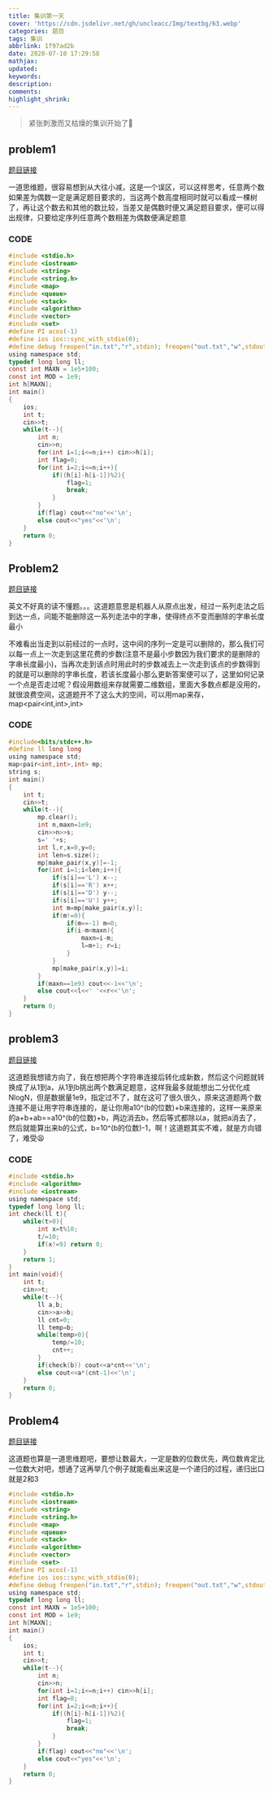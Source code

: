 ```yaml
---
title: 集训第一天
cover: 'https://cdn.jsdelivr.net/gh/uncleacc/Img/textbg/63.webp'
categories: 题目
tags: 集训
abbrlink: 1f97ad2b
date: 2020-07-10 17:29:58
mathjax:
updated:
keywords:
description:
comments:
highlight_shrink:
---
```


> 紧张刺激而又枯燥的集训开始了🐷

## problem1

[题目链接](https://vjudge.net/contest/382262#problem/D)

一道思维题，很容易想到从大往小减，这是一个误区，可以这样思考，任意两个数如果差为偶数一定是满足题目要求的，当这两个数高度相同时就可以看成一棵树了，再让这个数去和其他的数比较，当差又是偶数时便又满足题目要求，便可以得出规律，只要给定序列任意两个数相差为偶数便满足题意

### CODE

```c
#include <stdio.h>
#include <iostream>
#include <string>
#include <string.h>
#include <map>
#include <queue>
#include <stack>
#include <algorithm>
#include <vector>
#include <set>
#define PI acos(-1)
#define ios ios::sync_with_stdio(0);
#define debug freopen("in.txt","r",stdin); freopen("out.txt","w",stdout)
using namespace std;
typedef long long ll;
const int MAXN = 1e5+100;
const int MOD = 1e9;
int h[MAXN];
int main()
{
	ios;
    int t;
    cin>>t;
    while(t--){
    	int n;
    	cin>>n;
    	for(int i=1;i<=n;i++) cin>>h[i];
		int flag=0;
		for(int i=2;i<=n;i++){
			if((h[i]-h[i-1])%2){
				flag=1;
				break;
			}
		}
		if(flag) cout<<"no"<<'\n';
		else cout<<"yes"<<'\n';
	}
	return 0;
} 
```

## Problem2

[题目链接](https://vjudge.net/contest/382262#problem/G)

英文不好真的读不懂题。。。这道题意思是机器人从原点出发，经过一系列走法之后到达一点，问能不能删除这一系列走法中的字串，使得终点不变而删除的字串长度最小

不难看出当走到以前经过的一点时，这中间的序列一定是可以删除的，那么我们可以每一点上一次走到这里花费的步数(注意不是最小步数因为我们要求的是删除的字串长度最小)，当再次走到该点时用此时的步数减去上一次走到该点的步数得到的就是可以删除的字串长度，若该长度最小那么更新答案便可以了，这里如何记录一个点是否走过呢？假设用数组来存就需要二维数组，里面大多数点都是没用的，就很浪费空间，这道题开不了这么大的空间，可以用map来存，map<pair<int,int>,int>

### CODE

```c
#include<bits/stdc++.h>
#define ll long long
using namespace std;
map<pair<int,int>,int> mp;
string s;
int main()
{
	int t;
	cin>>t;
	while(t--){
		mp.clear();
		int n,maxn=1e9;
		cin>>n>>s;
		s=' '+s;
		int l,r,x=0,y=0;
		int len=s.size();
		mp[make_pair(x,y)]=-1;
		for(int i=1;i<len;i++){
			if(s[i]=='L') x--;
			if(s[i]=='R') x++;
			if(s[i]=='D') y--;
			if(s[i]=='U') y++;
			int m=mp[make_pair(x,y)];
			if(m!=0){
				if(m==-1) m=0;
				if(i-m<maxn){
					maxn=i-m;
					l=m+1; r=i;
				}
			}
			mp[make_pair(x,y)]=i;
		}
		if(maxn==1e9) cout<<-1<<'\n';
		else cout<<l<<' '<<r<<'\n';
	}
	return 0;
}
```

## problem3

[题目链接](https://vjudge.net/contest/382262#problem/K)

这道题我想错方向了，我在想把两个字符串连接后转化成新数，然后这个问题就转换成了从1到a，从1到b挑出两个数满足题意，这样我最多就能想出二分优化成NlogN，但是数据量1e9，指定过不了，就在这可了很久很久，原来这道题两个数连接不是让用字符串连接的，是让你用a10^(b的位数)+b来连接的，这样一来原来的a+b+ab==a10^(b的位数)+b，两边消去b，然后等式都除以a，就把a消去了，然后就能算出来b的公式，b=10^(b的位数)-1，啊！这道题其实不难，就是方向错了，难受😫

### CODE

```c
#include <stdio.h>
#include <algorithm>
#include <iostream> 
using namespace std;
typedef long long ll;
int check(ll t){
    while(t>0){
        int x=t%10;
        t/=10;
        if(x!=9) return 0;
    }
    return 1;
}
int main(void){
    int t;
    cin>>t;
    while(t--){
        ll a,b;
        cin>>a>>b;
        ll cnt=0;
        ll temp=b;
        while(temp>0){
            temp/=10;
            cnt++;
        }
        if(check(b)) cout<<a*cnt<<'\n';
        else cout<<a*(cnt-1)<<'\n';
    }
    return 0;
}
```

## Problem4

[题目链接](https://vjudge.net/contest/382262#problem/J)

这道题也算是一道思维题吧，要想让数最大，一定是数的位数优先，两位数肯定比一位数大对吧，想通了这再举几个例子就能看出来这是一个递归的过程，递归出口就是2和3

```c
#include <stdio.h>
#include <iostream>
#include <string>
#include <string.h>
#include <map>
#include <queue>
#include <stack>
#include <algorithm>
#include <vector>
#include <set>
#define PI acos(-1)
#define ios ios::sync_with_stdio(0);
#define debug freopen("in.txt","r",stdin); freopen("out.txt","w",stdout)
using namespace std;
typedef long long ll;
const int MAXN = 1e5+100;
const int MOD = 1e9;
int h[MAXN];
int main()
{
	ios;
    int t;
    cin>>t;
    while(t--){
    	int n;
    	cin>>n;
    	for(int i=1;i<=n;i++) cin>>h[i];
		int flag=0;
		for(int i=2;i<=n;i++){
			if((h[i]-h[i-1])%2){
				flag=1;
				break;
			}
		}
		if(flag) cout<<"no"<<'\n';
		else cout<<"yes"<<'\n';
	}
	return 0;
} 
```

